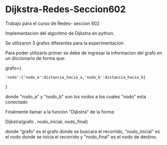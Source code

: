 # Dijkstra-Redes-Seccion602
 Trabajo para el curso de Redes- seccion 602
 
 Implementacion del algoritmo de Dijkstra en python.
 
 Se utilizaron 3 grafos diferentes para la experimentacion

Para poder utilizarlo primer se debe de ingresar la informacion del grafo en un diccionario
de forma que:

grafo={

    'nodo':{'nodo_a':distancia_hacia_a,'nodo_b':distancia_hacia_b} 

}
 
 donde "nodo_a" y "nodo_b" son los nodos a los cuales "nodo" esta conectado
 
 Finalmente llamar a la funcion "Dijkstra" de la forma:
 
 Dijkstra(grafo , nodo_inicial, nodo_final) 
 
 donde "grafo" es el grafo donde se buscara el recorrido,
 "nodo_inicial" es el nodo donde se inicia el recorrido y
 "nodo_final" es el nodo de destino.
 
